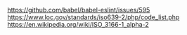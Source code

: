 https://github.com/babel/babel-eslint/issues/595
https://www.loc.gov/standards/iso639-2/php/code_list.php
https://en.wikipedia.org/wiki/ISO_3166-1_alpha-2
